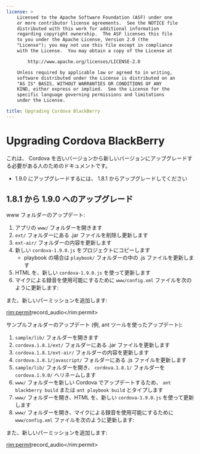 ```yaml
---
license: >
    Licensed to the Apache Software Foundation (ASF) under one
    or more contributor license agreements.  See the NOTICE file
    distributed with this work for additional information
    regarding copyright ownership.  The ASF licenses this file
    to you under the Apache License, Version 2.0 (the
    "License"); you may not use this file except in compliance
    with the License.  You may obtain a copy of the License at

        http://www.apache.org/licenses/LICENSE-2.0

    Unless required by applicable law or agreed to in writing,
    software distributed under the License is distributed on an
    "AS IS" BASIS, WITHOUT WARRANTIES OR CONDITIONS OF ANY
    KIND, either express or implied.  See the License for the
    specific language governing permissions and limitations
    under the License.

title: Upgrading Cordova BlackBerry
---
```


Upgrading Cordova BlackBerry
============================

これは、 Cordova を古いバージョンから新しいバージョンにアップグレードする必要がある人のためのドキュメントです。

- 1.9.0 にアップグレードするには、 1.8.1 からアップグレードしてください

## 1.8.1 から 1.9.0 へのアップグレード ##

www フォルダーのアップデート:

1. アプリの `www/` フォルダーを開きます
2. `ext/` フォルダーにある .jar ファイルを削除し更新します
3. `ext-air/` フォルダーの内容を更新します
4. 新しい `cordova-1.9.0.js` をプロジェクトにコピーします
    - playbook の場合は `playbook/` フォルダーの中の .js ファイルを更新します
5. HTML を、新しい `cordova-1.9.0.js` を使って更新します
6. マイクによる録音を使用可能にするために `www/config.xml` ファイルを次のように更新します:

<feature id="blackberry.media.microphone" required="true" version="1.0.0.0"/>

また、新しいパーミッションを追加します:

<rim:permit>record_audio</rim:permit>

サンプルフォルダーのアップデート (例, ant ツールを使ったアップデート):

1. `sample/lib/` フォルダーを開きます
2. `cordova.1.8.1/ext/` フォルダーにある .jar ファイルを更新します
3. `cordova.1.8.1/ext-air/` フォルダーの内容を更新します
4. `cordova.1.8.1/javascript/` フォルダーにある .js ファイルを更新します
5. `sample/lib/` フォルダーを開き、 `cordova.1.8.1/` フォルダーを `cordova.1.9.0/` へリネームします
6. `www/` フォルダーを新しい Cordova でアップデートするため、 `ant blackberry build` または `ant playbook build` とタイプします
7. `www/` フォルダーを開き、HTML を、新しい `cordova-1.9.0.js` を使って更新します
8. `www/` フォルダーを開き、マイクによる録音を使用可能にするために `www/config.xml` ファイルを次のように更新します:

<feature id="blackberry.media.microphone" required="true" version="1.0.0.0"/>

また、新しいパーミッションを追加します:

<rim:permit>record_audio</rim:permit>

